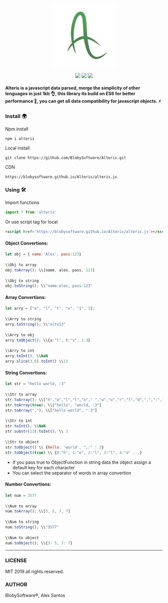 
<div align="center">
  <img src="https://raw.githubusercontent.com/BlobySoftware/img/master/alteris.png" width="200">
  <br/>
  <br/>
  <img src="https://img.shields.io/badge/license-MIT-blue.svg">
  <img src="https://img.shields.io/badge/build-passing-brightgreen.svg">
  <img src="https://badge.fury.io/js/alteris.svg">
</div>

#### Alteris is a javascript data parsed, merge the simplicity of other lenguages in just 1kb 👌, this library its build on ES6 for better performance 💪, you can get all data compatibility for javascript objects. ⚡ 

### Install 🌍
Npm install
```
npm i alteris
```
Local install 
```
git clone https://github.com/BlobySoftware/Alteris.git
```
CDN
```
https://blobysoftware.github.io/Alteris/alteris.js
```

### Using 🛠️
Import functions

```javascript 
import * from 'alteris' 
```
Or use script tag for local
```html
<script href='https://blobysoftware.github.io/Alteris/alteris.js'></script>
```

#### Object Convertions:

```javascript
let obj = { name:'Alex', pass:123}

\\Obj to array
obj.toArray(); \\[name, alex, pass, 123]

\\Obj to string
obj.toString(); \\"name:alex, pass:123"

```

#### Array Convertions:

```javascript
let arry = ["a", "l", "t", "v", "1", 3];

\\Arry to string
arry.toString(); \\"altv13"

\\Arry to obj
arry.toObject(); \\{a:"l", t:"v", 1:3}

\\Arry to int
arry.toInt(); \\NaN
arry.slice(3,6).toInt() \\13
```

#### String Convertions:

```javascript
let str = "hello world, :3"

\\Str to array
str.toArray(); \\["h","e","l","l","o"," ","w","o","r","l","d",",",":",3]
str.toArray(true); \\["hello", "world, :3"]
str.toArray(","); \\["hello world", ":3"]

\\Str to int
str.toInt(); \\NaN
str.substr(13).toInt(); \\ 3

\\Str to object
str.toObject() \\ {hello: 'world', ",:" : 3}
str.toObject(true) \\ {0:"h", 1:"e", 2:"l", 3:"l", 4:"o" ...} 
```
* If you pass true to ObjectFunction in string data the object assign a default key for each character
* You can select the separator of words in array convertion

#### Number Convertions:

```javascript
let num = 3577

\\Num to array
num.toArray(); \\[3, 5, 7, 7]

\\Num to string
num.toString(); \\"3577"

\\Num to object
num.toObject(); \\{3: 5, 7: 7}

```
-------------
### LICENSE
MIT 2019 all rights reserved. 

### AUTHOR
BlobySoftware®, Alex Santos

